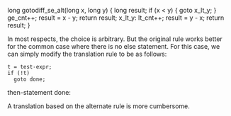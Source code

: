 long gotodiff_se_alt(long x, long y) {
    long result;
    if (x < y) {
        goto x_lt_y;
    }
    ge_cnt++;
    result = x - y;
    return result;
x_lt_y:
    lt_cnt++;
    result = y - x;
    return result;
}

In most respects, the choice is arbitrary. But the original rule works better for the common case where there is no else statement. For this case, we can simply modify the translation rule to be as follows:

	t = test-expr;
	if (!t)
	  goto done;
then-statement
done:

A translation based on the alternate rule is more cumbersome.